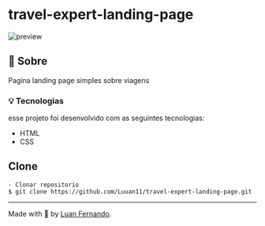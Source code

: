 # travel-expert-landing-page
![preview](https://user-images.githubusercontent.com/79935555/228990298-2935cfd0-e4d1-42e1-b09a-84f93c405e75.png)

## 💬 Sobre
Pagina landing page simples sobre viagens

### 💡 Tecnologias
esse projeto foi desenvolvido com as seguintes tecnologias:

- HTML
- CSS

## Clone

    - Clonar repositorio 
    $ git clone https://github.com/Luuan11/travel-expert-landing-page.git

---
Made with 💜 by [Luan Fernando](https://www.linkedin.com/in/luan-fernando/).
